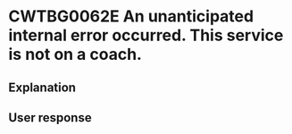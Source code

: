 # CWTBG0062E An unanticipated internal error occurred. This service is not on a coach.

## Explanation

## User response